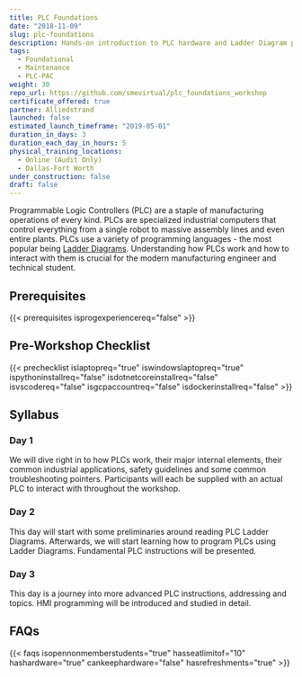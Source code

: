 ```yaml
---
title: PLC Foundations
date: "2018-11-09"
slug: plc-foundations
description: Hands-on introduction to PLC hardware and Ladder Diagram programming.
tags:
  - Foundational
  - Maintenance
  - PLC-PAC
weight: 30
repo_url: https://github.com/smevirtual/plc_foundations_workshop
certificate_offered: true
partner: Alliedstrand
launched: false
estimated_launch_timeframe: "2019-05-01"
duration_in_days: 3
duration_each_day_in_hours: 5
physical_training_locations:
  - Online (Audit Only)
  - Dallas-Fort Worth
under_construction: false
draft: false
---
```


Programmable Logic Controllers (PLC) are a staple of manufacturing operations of every kind. PLCs are specialized industrial computers that control everything from a single robot to massive assembly lines and even entire plants. PLCs use a variety of programming languages - the most popular being [Ladder Diagrams](https://en.wikipedia.org/wiki/Programmable_logic_controller#Programming_2). Understanding how PLCs work and how to interact with them is crucial for the modern manufacturing engineer and technical student.

## Prerequisites

{{< prerequisites isprogexperiencereq="false" >}}

## Pre-Workshop Checklist

{{< prechecklist islaptopreq="true" iswindowslaptopreq="true" ispythoninstallreq="false" isdotnetcoreinstallreq="false" isvscodereq="false" isgcpaccountreq="false"  isdockerinstallreq="false" >}}

## Syllabus

### Day 1

We will dive right in to how PLCs work, their major internal elements, their common industrial applications, safety guidelines and some common troubleshooting pointers. Participants will each be supplied with an actual PLC to interact with throughout the workshop.

### Day 2

This day will start with some preliminaries around reading PLC Ladder Diagrams. Afterwards, we will start learning how to program PLCs using Ladder Diagrams. Fundamental PLC instructions will be presented.

### Day 3

This day is a journey into more advanced PLC instructions, addressing and topics. HMI programming will be introduced and studied in detail.

## FAQs

{{< faqs isopennonmemberstudents="true" hasseatlimitof="10" hashardware="true" cankeephardware="false" hasrefreshments="true" >}}
